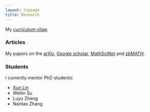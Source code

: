 ```yaml
---
layout: toppage
title: Research
---
```


My <a href="./cv.pdf">curriculum vitae</a>.

### Articles

My papers on the <a href="http://arxiv.org/a/donovan_w_1">arXiv</a>, <a href="http://scholar.google.co.uk/citations?user=ebG93rYAAAAJ">Google scholar</a>, <a href="http://www.ams.org/mathscinet/search/publications.html?pg1=INDI&s1=971838">MathSciNet</a> and <a href="https://www.zbmath.org/?q=ai:donovan.will">zbMATH</a>.

### Students

I currently mentor PhD students:

- [Xun Lin](http://linlinsai.github.io)
- Weilin Su
- Luyu Zheng
- Nantao Zhang
